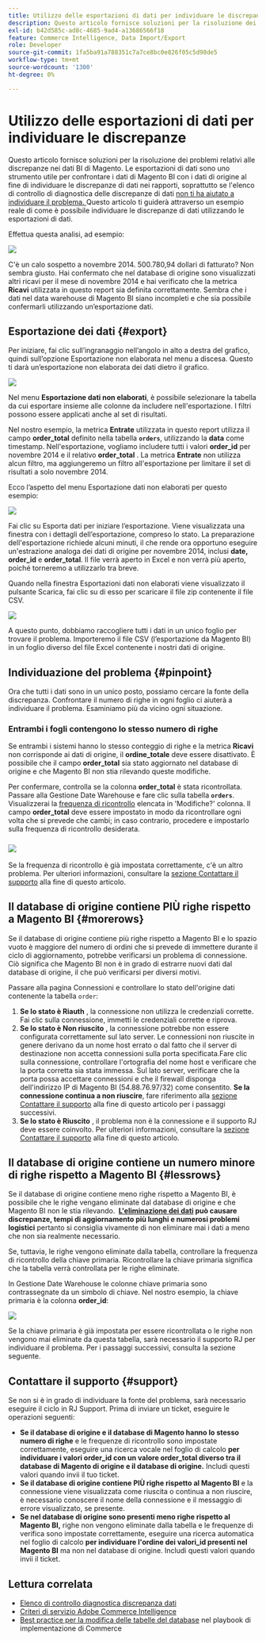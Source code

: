 ```yaml
---
title: Utilizzo delle esportazioni di dati per individuare le discrepanze
description: Questo articolo fornisce soluzioni per la risoluzione dei problemi relativi alle discrepanze nei dati BI di Magento. Le esportazioni di dati sono uno strumento utile per confrontare i dati di Magento BI con i dati di origine al fine di individuare le discrepanze di dati nei rapporti, soprattutto se l'elenco di controllo di [data discrepanza diagnostic checklist](https://experienceleague.adobe.com/it/docs/commerce-knowledge-base/kb/troubleshooting/miscellaneous/diagnosing-a-data-discrepancy) non è stato utile per individuare il problema. Questo articolo ti guiderà attraverso un esempio reale di come è possibile individuare le discrepanze di dati utilizzando le esportazioni di dati.
exl-id: b42d585c-ad8c-4685-9ad4-a13686566f18
feature: Commerce Intelligence, Data Import/Export
role: Developer
source-git-commit: 1fa5ba91a788351c7a7ce8bc0e826f05c5d98de5
workflow-type: tm+mt
source-wordcount: '1300'
ht-degree: 0%

---
```


# Utilizzo delle esportazioni di dati per individuare le discrepanze

Questo articolo fornisce soluzioni per la risoluzione dei problemi relativi alle discrepanze nei dati BI di Magento. Le esportazioni di dati sono uno strumento utile per confrontare i dati di Magento BI con i dati di origine al fine di individuare le discrepanze di dati nei rapporti, soprattutto se l&#39;elenco di controllo di diagnostica delle discrepanze di dati [non ti ha aiutato a individuare il problema. ](https://experienceleague.adobe.com/it/docs/commerce-knowledge-base/kb/troubleshooting/miscellaneous/diagnosing-a-data-discrepancy) Questo articolo ti guiderà attraverso un esempio reale di come è possibile individuare le discrepanze di dati utilizzando le esportazioni di dati.

Effettua questa analisi, ad esempio:

![](assets/Exports_Discrepancies_1.png)

C&#39;è un calo sospetto a novembre 2014. 500.780,94 dollari di fatturato? Non sembra giusto. Hai confermato che nel database di origine sono visualizzati altri ricavi per il mese di novembre 2014 e hai verificato che la metrica **Ricavi** utilizzata in questo report sia definita correttamente. Sembra che i dati nel data warehouse di Magento BI siano incompleti e che sia possibile confermarli utilizzando un’esportazione dati.

## Esportazione dei dati {#export}

Per iniziare, fai clic sull’ingranaggio nell’angolo in alto a destra del grafico, quindi sull’opzione Esportazione non elaborata nel menu a discesa. Questo ti darà un’esportazione non elaborata dei dati dietro il grafico.

![](assets/Export_Discrepancies_5.gif)

Nel menu **Esportazione dati non elaborati**, è possibile selezionare la tabella da cui esportare insieme alle colonne da includere nell&#39;esportazione. I filtri possono essere applicati anche al set di risultati.

Nel nostro esempio, la metrica **Entrate** utilizzata in questo report utilizza il campo **order\_total** definito nella tabella **`orders`**, utilizzando la **data** come timestamp. Nell&#39;esportazione, vogliamo includere tutti i valori **order\_id** per novembre 2014 e il relativo **order\_total** . La metrica **Entrate** non utilizza alcun filtro, ma aggiungeremo un filtro all&#39;esportazione per limitare il set di risultati a solo novembre 2014.

Ecco l’aspetto del menu Esportazione dati non elaborati per questo esempio:

![](assets/Exports_Discrepancies_2.png)

Fai clic su Esporta dati per iniziare l’esportazione. Viene visualizzata una finestra con i dettagli dell’esportazione, compreso lo stato. La preparazione dell&#39;esportazione richiede alcuni minuti, il che rende ora opportuno eseguire un&#39;estrazione analoga dei dati di origine per novembre 2014, inclusi **date, order\_id** e **order\_total**. Il file verrà aperto in Excel e non verrà più aperto, poiché torneremo a utilizzarlo tra breve.

Quando nella finestra Esportazioni dati non elaborati viene visualizzato il pulsante Scarica, fai clic su di esso per scaricare il file zip contenente il file CSV.

![](assets/Export_Discrepancies_6.png)

A questo punto, dobbiamo raccogliere tutti i dati in un unico foglio per trovare il problema. Importeremo il file CSV (l’esportazione da Magento BI) in un foglio diverso del file Excel contenente i nostri dati di origine.

## Individuazione del problema {#pinpoint}

Ora che tutti i dati sono in un unico posto, possiamo cercare la fonte della discrepanza. Confrontare il numero di righe in ogni foglio ci aiuterà a individuare il problema. Esaminiamo più da vicino ogni situazione.

### Entrambi i fogli contengono lo stesso numero di righe

Se entrambi i sistemi hanno lo stesso conteggio di righe e la metrica **Ricavi** non corrisponde ai dati di origine, il **ordine\_totale** deve essere disattivato. È possibile che il campo **order\_total** sia stato aggiornato nel database di origine e che Magento BI non stia rilevando queste modifiche.

Per confermare, controlla se la colonna **order\_total** è stata ricontrollata. Passare alla Gestione Date Warehouse e fare clic sulla tabella **`orders`**. Visualizzerai la [frequenza di ricontrollo](https://experienceleague.adobe.com/docs/commerce-business-intelligence/mbi/analyze/warehouse-manager/cfg-data-rechecks.html?lang=it) elencata in &#39;Modifiche?&#39; colonna. Il campo **order\_total** deve essere impostato in modo da ricontrollare ogni volta che si prevede che cambi; in caso contrario, procedere e impostarlo sulla frequenza di ricontrollo desiderata.

### ![](assets/Export_Discrepancies_4.gif)

Se la frequenza di ricontrollo è già impostata correttamente, c&#39;è un altro problema. Per ulteriori informazioni, consultare la [sezione Contattare il supporto](#support) alla fine di questo articolo.

## Il database di origine contiene PIÙ righe rispetto a Magento BI {#morerows}

Se il database di origine contiene più righe rispetto a Magento BI e lo spazio vuoto è maggiore del numero di ordini che si prevede di immettere durante il ciclo di aggiornamento, potrebbe verificarsi un problema di connessione. Ciò significa che Magento BI non è in grado di estrarre nuovi dati dal database di origine, il che può verificarsi per diversi motivi.

Passare alla pagina Connessioni e controllare lo stato dell&#39;origine dati contenente la tabella `order`:

1. **Se lo stato è Riauth** , la connessione non utilizza le credenziali corrette. Fai clic sulla connessione, immetti le credenziali corrette e riprova.
1. **Se lo stato è Non riuscito** , la connessione potrebbe non essere configurata correttamente sul lato server. Le connessioni non riuscite in genere derivano da un nome host errato o dal fatto che il server di destinazione non accetta connessioni sulla porta specificata.Fare clic sulla connessione, controllare l&#39;ortografia del nome host e verificare che la porta corretta sia stata immessa. Sul lato server, verificare che la porta possa accettare connessioni e che il firewall disponga dell&#39;indirizzo IP di Magento BI (54.88.76.97/32) come consentito. **Se la connessione continua a non riuscire**, fare riferimento alla [sezione Contattare il supporto](#support) alla fine di questo articolo per i passaggi successivi.
1. **Se lo stato è Riuscito** , il problema non è la connessione e il supporto RJ deve essere coinvolto. Per ulteriori informazioni, consultare la [sezione Contattare il supporto](#support) alla fine di questo articolo.

## Il database di origine contiene un numero minore di righe rispetto a Magento BI {#lessrows}

Se il database di origine contiene meno righe rispetto a Magento BI, è possibile che le righe vengano eliminate dal database di origine e che Magento BI non le stia rilevando. **&#x200B; [L&#39;eliminazione dei dati](https://experienceleague.adobe.com/docs/commerce-business-intelligence/mbi/best-practices/data/opt-db-analysis.html?lang=it) può causare discrepanze, tempi di aggiornamento più lunghi e numerosi problemi logistici** pertanto si consiglia vivamente di non eliminare mai i dati a meno che non sia realmente necessario.

Se, tuttavia, le righe vengono eliminate dalla tabella, controllare la frequenza di ricontrollo della chiave primaria. Ricontrollare la chiave primaria significa che la tabella verrà controllata per le righe eliminate.

In Gestione Date Warehouse le colonne chiave primaria sono contrassegnate da un simbolo di chiave. Nel nostro esempio, la chiave primaria è la colonna **order\_id**:

![](assets/Export_Discrepancies_3.png)

Se la chiave primaria è già impostata per essere ricontrollata o le righe non vengono mai eliminate da questa tabella, sarà necessario il supporto RJ per individuare il problema. Per i passaggi successivi, consulta la sezione seguente.

## Contattare il supporto {#support}

Se non si è in grado di individuare la fonte del problema, sarà necessario eseguire il ciclo in RJ Support. Prima di inviare un ticket, eseguire le operazioni seguenti:

* **Se il database di origine e il database di Magento hanno lo stesso numero di righe** e le frequenze di ricontrollo sono impostate correttamente, eseguire una ricerca vocale nel foglio di calcolo **per individuare i valori order\_id con un valore order\_total diverso tra il database di Magento di origine e il database di origine.** Includi questi valori quando invii il tuo ticket.
* **Se il database di origine contiene PIÙ righe rispetto al Magento BI** e la connessione viene visualizzata come riuscita o continua a non riuscire, è necessario conoscere il nome della connessione e il messaggio di errore visualizzato, se presente.
* **Se nel database di origine sono presenti meno righe rispetto al Magento BI,** righe non vengono eliminate dalla tabella e le frequenze di verifica sono impostate correttamente, eseguire una ricerca automatica nel foglio di calcolo **per individuare l&#39;ordine dei valori\_id presenti nel Magento BI** ma non nel database di origine. Includi questi valori quando invii il ticket.

## Lettura correlata

* [Elenco di controllo diagnostica discrepanza dati](https://experienceleague.adobe.com/it/docs/commerce-knowledge-base/kb/troubleshooting/miscellaneous/diagnosing-a-data-discrepancy)
* [Criteri di servizio Adobe Commerce Intelligence](https://experienceleague.adobe.com/it/docs/commerce-knowledge-base/kb/troubleshooting/miscellaneous/mbi-service-policies)
* [Best practice per la modifica delle tabelle del database](https://experienceleague.adobe.com/it/docs/commerce-operations/implementation-playbook/best-practices/development/modifying-core-and-third-party-tables#why-adobe-recommends-avoiding-modifications) nel playbook di implementazione di Commerce

